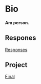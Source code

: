 # Bio

#### Am person.

## Respones

[Responses](pages/rHome.md)

## Project

[Final](pages/project.md)


